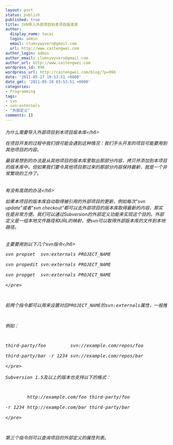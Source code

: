 ```yaml
---
layout: post
status: publish
published: true
title: SVN导入外部项目到本项目版本库
author:
  display_name: twcai
  login: admin
  email: clumsywyvern@gmail.com
  url: http://www.caitengwei.com
author_login: admin
author_email: clumsywyvern@gmail.com
author_url: http://www.caitengwei.com
wordpress_id: 998
wordpress_url: http://caitengwei.com/blog/?p=998
date: '2011-05-27 19:53:51 +0800'
date_gmt: '2011-05-28 03:53:51 +0800'
categories:
- Programming
tags:
- svn
- svn:externals
- "外部定义"
comments: []
---
```

<h6>为什么需要导入外部项目到本项目版本库<&#47;h6></p>
<p>在项目开发的过程中我们很可能会遇到这种情况：我们手头开发的项目可能要用到其他项目的内容。</p>
<p>最容易想到的办法是从其他项目的版本库里取出那部分内容，拷贝并添加到本项目的版本库中。但如果我们要令其他项目那过来的那部分内容保持最新，就是一个非常繁琐的工作了。</p>
<h6>有没有高效的办法<&#47;h6></p>
<p>如果本项目的版本库自动取得被引用的外部项目的更新，例如每次"svn update"或者"svn checkout"都可以去外部项目的版本库取得最新的内容，那实在是非常方便。我们可以通过Subversion的外部定义功能来实现这个目的。外部定义是一组本地文件路径和URL的映射，使svn可以取得外部版本库的文件到本地路径。</p>
<h6>主要要用到以下几个svn指令<&#47;h6></p>
<pre>
svn propset  svn:externals PROJECT_NAME<br />
svn propedit svn:externals PROJECT_NAME<br />
svn propget  svn:externals PROJECT_NAME<br />
<&#47;pre></p>
<p>前两个指令都可以用来设置对应PROJECT_NAME的svn:externals属性，一般推荐用第二个。svn:externals的属性列表指定项目中模块的相对路径，版本信息和对应的URL。</p>
<p>例如：</p>
<pre>
third-party&#47;foo         svn:&#47;&#47;example.com&#47;repos&#47;foo<br />
third-party&#47;bar -r 1234 svn:&#47;&#47;example.com&#47;repos&#47;bar<br />
<&#47;pre><br />
Subversion 1.5及以上的版本也支持以下的格式：</p>
<pre>
        http:&#47;&#47;example.com&#47;foo third-party&#47;foo<br />
-r 1234 http:&#47;&#47;example.com&#47;bar third-party&#47;bar<br />
<&#47;pre></p>
<p>第三个指令则可以查询项目的外部定义的属性列表。</p>
